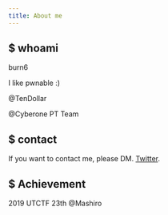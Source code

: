 ```yaml
---
title: About me
---
```


## $ whoami
burn6

I like pwnable :)

@TenDollar

@Cyberone PT Team

## $ contact
If you want to contact me, please DM. [Twitter](https://twitter.com/_bskim).

## $ Achievement
2019 UTCTF 23th @Mashiro
